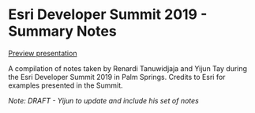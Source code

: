 # Esri Developer Summit 2019 - Summary Notes

[Preview presentation](https://renarditanuwidjaja.github.io/rt-esridevsummit2019/slides/notes/index.html)

A compilation of notes taken by Renardi Tanuwidjaja and Yijun Tay during the Esri Developer Summit 2019 in Palm Springs. Credits to Esri for examples presented in the Summit.

*Note: DRAFT - Yijun to update and include his set of notes*